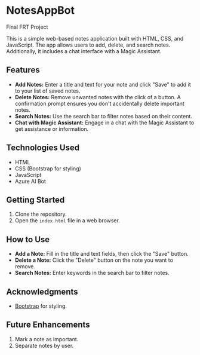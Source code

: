 # NotesAppBot
Final FRT Project

This is a simple web-based notes application built with HTML, CSS, and JavaScript. The app allows users to add, delete, and search notes. Additionally, it includes a chat interface with a Magic Assistant.

## Features

- **Add Notes:** Enter a title and text for your note and click "Save" to add it to your list of saved notes.
- **Delete Notes:** Remove unwanted notes with the click of a button. A confirmation prompt ensures you don't accidentally delete important notes.
- **Search Notes:** Use the search bar to filter notes based on their content.
- **Chat with Magic Assistant:** Engage in a chat with the Magic Assistant to get assistance or information.

## Technologies Used

- HTML
- CSS (Bootstrap for styling)
- JavaScript
- Azure AI Bot

## Getting Started

1. Clone the repository.
2. Open the `index.html` file in a web browser.

## How to Use

- **Add a Note:** Fill in the title and text fields, then click the "Save" button.
- **Delete a Note:** Click the "Delete" button on the note you want to remove.
- **Search Notes:** Enter keywords in the search bar to filter notes.

## Acknowledgments

- [Bootstrap](https://getbootstrap.com/) for styling.

## Future Enhancements

1. Mark a note as important.
2. Separate notes by user.
